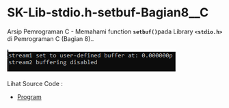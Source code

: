 # SK-Lib-stdio.h-setbuf-Bagian8__C
Arsip Pemrograman C - Memahami function <code><b>setbuf()</b></code>pada Library <code><b>&lt;stdio.h></b></code> di Pemrograman C (Bagian 8)..<br><br>
<img src="https://github.com/RizkyKhapidsyah/SK-Lib-stdio.h-setbuf-Bagian8__C/blob/master/SK-Lib-stdio.h-setbuf-Bagian8__C/result/001.PNG"><br><br>
Lihat Source Code : <br>
- <a href="https://github.com/RizkyKhapidsyah/SK-Lib-stdio.h-setbuf-Bagian8__C/blob/master/SK-Lib-stdio.h-setbuf-Bagian8__C/Source.c">Program</a>
